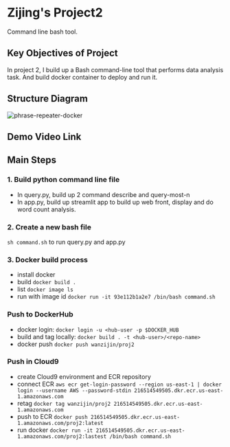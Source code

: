 # Zijing's Project2
Command line bash tool.

## Key Objectives of Project
In project 2, I build up a Bash command-line tool that performs data analysis task. And build docker container to deploy and run it.

## Structure Diagram
![phrase-repeater-docker](https://user-images.githubusercontent.com/58792/191573025-72d39f65-4dbb-4cd5-b4a3-80f6f45ff05e.png)

## Demo Video Link


##  Main Steps
### 1. Build python command line file 
* In query.py, build up 2 command describe and query-most-n
* In app.py, build up streamlit app to build up web front, display and do word count analysis.

### 2. Create a new bash file
`sh command.sh` to run query.py and app.py

### 3. Docker build process
* install docker 
* build `docker build .`
* list `docker image ls`
* run with image id `docker run -it 93e112b1a2e7 /bin/bash command.sh`

### Push to DockerHub
* docker login: `docker login -u <hub-user -p $DOCKER_HUB`
* build and tag locally: `docker build . -t <hub-user>/<repo-name>`
* docker push 
`docker push wanzijin/proj2`

### Push in Cloud9

* create Cloud9 environment and ECR repository
* connect ECR 
`aws ecr get-login-password --region us-east-1 | docker login --username AWS --password-stdin 216514549505.dkr.ecr.us-east-1.amazonaws.com`
* retag 
`docker tag wanzijin/proj2 216514549505.dkr.ecr.us-east-1.amazonaws.com`
* push to ECR
`docker push 216514549505.dkr.ecr.us-east-1.amazonaws.com/proj2:latest`
* run docker
`docker run -it 216514549505.dkr.ecr.us-east-1.amazonaws.com/proj2:lastest /bin/bash command.sh`
